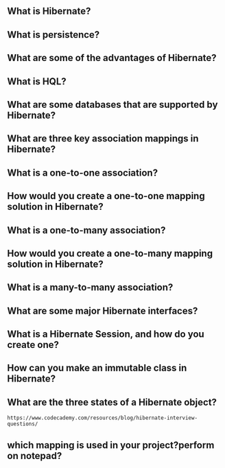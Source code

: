 ## What is Hibernate?
## What is persistence?
## What are some of the advantages of Hibernate?
## What is HQL?
## What are some databases that are supported by Hibernate?
## What are three key association mappings in Hibernate?
## What is a one-to-one association?
## How would you create a one-to-one mapping solution in Hibernate?
## What is a one-to-many association?
## How would you create a one-to-many mapping solution in Hibernate?
## What is a many-to-many association?
## What are some major Hibernate interfaces?
## What is a Hibernate Session, and how do you create one?
## How can you make an immutable class in Hibernate?
## What are the three states of a Hibernate object?

```
https://www.codecademy.com/resources/blog/hibernate-interview-questions/
```

## which mapping is used in your project?perform on notepad?